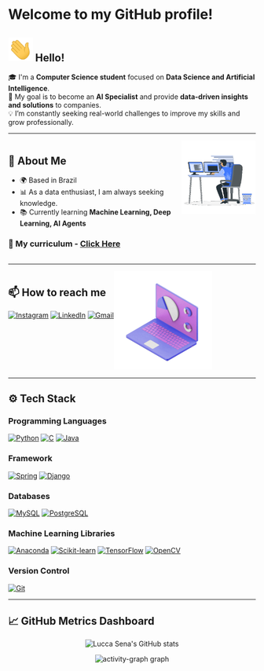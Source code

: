# Welcome to my GitHub profile!

<h2><img src="imgs/214644152-52f47eb3-5e31-4f47-8758-05c9468d5596.gif" width="50px"> Hello!</h2>

🎓 I'm a **Computer Science student** focused on **Data Science and Artificial Intelligence**.  
🚀 My goal is to become an **AI Specialist** and provide **data-driven insights and solutions** to companies.  
💡 I’m constantly seeking real-world challenges to improve my skills and grow professionally.

---
<div style="display:flex">
<div>

  ## 👤 About Me
  - 🌍 Based in Brazil
  - 📊 As a data enthusiast, I am always seeking knowledge.
  - 📚 Currently learning **Machine Learning, Deep Learning, AI Agents**
   ### 📃 My curriculum - <a href="docs/Lucca de Sena Barbosa - Cientista de Dados.pdf">**Click Here**</a>

</div>
<div>
<img src="imgs/229223263-cf2e4b07-2615-4f87-9c38-e37600f8381a.gif" alt="Coding" width="200px" style="display">  </img>
</div>

</div>

---

<div style="display:flex">

<div>
  
  
## 📫 How to reach me

[![Instagram](https://skillicons.dev/icons?i=instagram)](https://www.instagram.com/luccasenab/) [![LinkedIn](https://skillicons.dev/icons?i=linkedin)](https://www.linkedin.com/in/lucca-sena) [![Gmail](https://skillicons.dev/icons?i=gmail)](mailto:luccasena22@gmail.com)
  
  
</div>

<div>
<img src="imgs/242390692-0b335028-1d3d-4ee5-b5b3-a373d499be7e.gif" alt="Coding" width="200px"></img>
</div>

</div>

---

## ⚙️ Tech Stack

### Programming Languages
[![Python](https://skillicons.dev/icons?i=py)](https://skillicons.dev) 
[![C](https://skillicons.dev/icons?i=c)](https://skillicons.dev) 
[![Java](https://skillicons.dev/icons?i=java)](https://skillicons.dev)

### Framework
[![Spring](https://skillicons.dev/icons?i=spring)](https://skillicons.dev)
[![Django](https://skillicons.dev/icons?i=django)](https://skillicons.dev)

### Databases
[![MySQL](https://skillicons.dev/icons?i=mysql)](https://skillicons.dev) 
[![PostgreSQL](https://skillicons.dev/icons?i=postgres)](https://skillicons.dev)

### Machine Learning Libraries
[![Anaconda](https://skillicons.dev/icons?i=anaconda)](https://skillicons.dev) 
[![Scikit-learn](https://skillicons.dev/icons?i=sklearn)](https://skillicons.dev) 
[![TensorFlow](https://skillicons.dev/icons?i=tensorflow)](https://skillicons.dev) 
[![OpenCV](https://skillicons.dev/icons?i=opencv)](https://skillicons.dev)

### Version Control
[![Git](https://skillicons.dev/icons?i=git)](https://skillicons.dev)


---

## 📈 GitHub Metrics Dashboard  

<div align="center">
  
  ![Lucca Sena's GitHub stats](https://github-readme-stats.vercel.app/api?username=luccasena&show_icons=true&theme=transparent)
  
  <img src="https://github-readme-activity-graph.vercel.app/graph?username=luccasena&radius=16&theme=tokyo-night&area=true&order=5" height="300" alt="activity-graph graph" />
  
</div>
